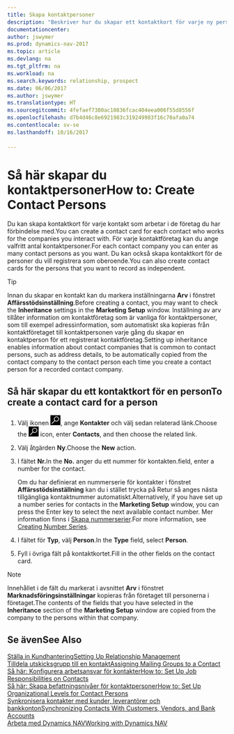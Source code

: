 ```yaml
---
title: Skapa kontaktpersoner
description: "Beskriver hur du skapar ett kontaktkort för varje ny person eller potentiell kund som du interagerar med eller har en affärsrelation med."
documentationcenter: 
author: jswymer
ms.prod: dynamics-nav-2017
ms.topic: article
ms.devlang: na
ms.tgt_pltfrm: na
ms.workload: na
ms.search.keywords: relationship, prospect
ms.date: 06/06/2017
ms.author: jswymer
ms.translationtype: HT
ms.sourcegitcommit: 4fefaef7380ac10836fcac404eea006f55d8556f
ms.openlocfilehash: d7b4d46c8e6921983c319249983f16c70afa0a74
ms.contentlocale: sv-se
ms.lasthandoff: 10/16/2017

---
```

# <a name="how-to-create-contact-persons"></a><span data-ttu-id="a798d-103">Så här skapar du kontaktpersoner</span><span class="sxs-lookup"><span data-stu-id="a798d-103">How to: Create Contact Persons</span></span>
<span data-ttu-id="a798d-104">Du kan skapa kontaktkort för varje kontakt som arbetar i de företag du har förbindelse med.</span><span class="sxs-lookup"><span data-stu-id="a798d-104">You can create a contact card for each contact who works for the companies you interact with.</span></span> <span data-ttu-id="a798d-105">För varje kontaktföretag kan du ange valfritt antal kontaktpersoner.</span><span class="sxs-lookup"><span data-stu-id="a798d-105">For each contact company you can enter as many contact persons as you want.</span></span> <span data-ttu-id="a798d-106">Du kan också skapa kontaktkort för de personer du vill registrera som oberoende.</span><span class="sxs-lookup"><span data-stu-id="a798d-106">You can also create contact cards for the persons that you want to record as independent.</span></span>

> [!TIP]  
>   <span data-ttu-id="a798d-107">Innan du skapar en kontakt kan du markera inställningarna **Arv** i fönstret **Affärsstödsinställning**.</span><span class="sxs-lookup"><span data-stu-id="a798d-107">Before creating a contact, you may want to check the **Inheritance** settings in the **Marketing Setup** window.</span></span> <span data-ttu-id="a798d-108">Inställning av arv tillåter information om kontaktföretag som är vanliga för kontaktpersoner, som till exempel adressinformation, som automatiskt ska kopieras från kontaktföretaget till kontaktpersonen varje gång du skapar en kontaktperson för ett registrerat kontaktföretag.</span><span class="sxs-lookup"><span data-stu-id="a798d-108">Setting up inheritance enables information about contact companies that is common to contact persons, such as address details, to be automatically copied from the contact company to the contact person each time you create a contact person for a recorded contact company.</span></span>

## <a name="to-create-a-contact-card-for-a-person"></a><span data-ttu-id="a798d-109">Så här skapar du ett kontaktkort för en person</span><span class="sxs-lookup"><span data-stu-id="a798d-109">To create a contact card for a person</span></span>
1. <span data-ttu-id="a798d-110">Välj ikonen ![Söka efter sida eller rapport](media/ui-search/search_small.png "ikonen Söka efter sida eller rapport"), ange **Kontakter** och välj sedan relaterad länk.</span><span class="sxs-lookup"><span data-stu-id="a798d-110">Choose the ![Search for Page or Report](media/ui-search/search_small.png "Search for Page or Report icon") icon, enter **Contacts**, and then choose the related link.</span></span>
2. <span data-ttu-id="a798d-111">Välj åtgärden **Ny**.</span><span class="sxs-lookup"><span data-stu-id="a798d-111">Choose the **New** action.</span></span>
3. <span data-ttu-id="a798d-112">I fältet **Nr.**</span><span class="sxs-lookup"><span data-stu-id="a798d-112">In the **No.**</span></span> <span data-ttu-id="a798d-113">anger du ett nummer för kontakten.</span><span class="sxs-lookup"><span data-stu-id="a798d-113">field, enter a number for the contact.</span></span>

    <span data-ttu-id="a798d-114">Om du har definierat en nummerserie för kontakter i fönstret **Affärsstödsinställning** kan du i stället trycka på Retur så anges nästa tillgängliga kontaktnummer automatiskt.</span><span class="sxs-lookup"><span data-stu-id="a798d-114">Alternatively, if you have set up a number series for contacts in the **Marketing Setup** window, you can press the Enter key to select the next available contact number.</span></span> <span data-ttu-id="a798d-115">Mer information finns i [Skapa nummerserier](ui-create-number-series.md).</span><span class="sxs-lookup"><span data-stu-id="a798d-115">For more information, see [Creating Number Series](ui-create-number-series.md).</span></span>
4. <span data-ttu-id="a798d-116">I fältet för **Typ**, välj **Person**.</span><span class="sxs-lookup"><span data-stu-id="a798d-116">In the **Type** field, select **Person**.</span></span>
5. <span data-ttu-id="a798d-117">Fyll i övriga fält på kontaktkortet.</span><span class="sxs-lookup"><span data-stu-id="a798d-117">Fill in the other fields on the contact card.</span></span>

> [!NOTE]  
>   <span data-ttu-id="a798d-118">Innehållet i de fält du markerat i avsnittet **Arv** i fönstret **Marknadsföringsinställningar** kopieras från företaget till personerna i företaget.</span><span class="sxs-lookup"><span data-stu-id="a798d-118">The contents of the fields that you have selected in the **Inheritance** section of the **Marketing Setup** window are copied from the company to the persons within that company.</span></span>

## <a name="see-also"></a><span data-ttu-id="a798d-119">Se även</span><span class="sxs-lookup"><span data-stu-id="a798d-119">See Also</span></span>
[<span data-ttu-id="a798d-120">Ställa in Kundhantering</span><span class="sxs-lookup"><span data-stu-id="a798d-120">Setting Up Relationship Management</span></span>](marketing-setup-marketing.md)  
[<span data-ttu-id="a798d-121">Tilldela utskicksgrupp till en kontakt</span><span class="sxs-lookup"><span data-stu-id="a798d-121">Assigning Mailing Groups to a Contact</span></span>](marketing-mailing-groups.md#AssignMailGroupContact)  
[<span data-ttu-id="a798d-122">Så här: Konfigurera arbetsansvar för kontakter</span><span class="sxs-lookup"><span data-stu-id="a798d-122">How to: Set Up Job Responsibilities on Contacts</span></span>](marketing-job-responsibilities.md)  
[<span data-ttu-id="a798d-123">Så här: Skapa befattningsnivåer för kontaktpersoner</span><span class="sxs-lookup"><span data-stu-id="a798d-123">How to: Set Up Organizational Levels for Contact Persons</span></span>](marketing-organizational-levels.md)  
[<span data-ttu-id="a798d-124">Synkronisera kontakter med kunder, leverantörer och bankkonton</span><span class="sxs-lookup"><span data-stu-id="a798d-124">Synchronizing Contacts With Customers, Vendors, and Bank Accounts</span></span>](marketing-synchronize-contacts-customers-vendors-bank-accounts.md)  
[<span data-ttu-id="a798d-125">Arbeta med Dynamics NAV</span><span class="sxs-lookup"><span data-stu-id="a798d-125">Working with Dynamics NAV</span></span>](ui-work-product.md)  

